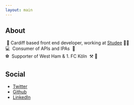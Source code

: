 ```yaml
---
layout: main
---
```


## About

<span aria-hidden="true">&nbsp;🏴󠁧󠁢󠁷󠁬󠁳󠁿</span>
Cardiff based front end developer, working at <a href="https://studee.com" rel="noreferrer noopener">Studee</a>
<span aria-hidden="true">👨‍💻&nbsp;</span>
<br />
<span aria-hidden="true">💻&nbsp;</span>
Consumer of APIs and IPAs
<span aria-hidden="true">&nbsp;🍺</span>
<br />
<span aria-hidden="true">⚽️&nbsp;</span>
Supporter of West Ham &amp; 1. FC Köln
<span aria-hidden="true">&nbsp;⚒️&nbsp;🐐</span>

## Social
- <a href="https://twitter.com/thebencourt" rel="noreferrer noopener">Twitter</a>
- <a href="https://github.com/thebencourt" rel="noreferrer noopener">Github</a>
- <a href="https://www.linkedin.com/in/ben-court-96163a103/" rel="noreferrer noopener">LinkedIn</a>
